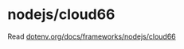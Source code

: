 # nodejs/cloud66

Read [dotenv.org/docs/frameworks/nodejs/cloud66](https://www.dotenv.org/docs/frameworks/nodejs/cloud66)

